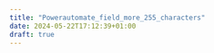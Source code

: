 ```yaml
---
title: "Powerautomate_field_more_255_characters"
date: 2024-05-22T17:12:39+01:00
draft: true
---
```


